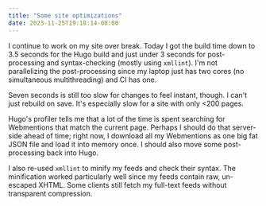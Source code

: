 ```yaml
---
title: "Some site optimizations"
date: 2023-11-25T19:18:14-08:00
---
```

I continue to work on my site over break. Today I got the build time down to 3.5 seconds for the Hugo build and just under 3 seconds for post-processing and syntax-checking (mostly using `xmllint`). I'm not parallelizing the post-processing since my laptop just has two cores (no simultaneous multithreading) and CI has one.

Seven seconds is still too slow for changes to feel instant, though. I can't just rebuild on save. It's especially slow for a site with only <200 pages.

Hugo's profiler tells me that a lot of the time is spent searching for Webmentions that match the current page. Perhaps I should do that server-side ahead of time; right now, I download all my Webmentions as one big fat JSON file and load it into memory once. I should also move some post-processing back into Hugo.

I also re-used `xmllint` to minify my feeds and check their syntax. The minification worked particularly well since my feeds contain raw, un-escaped XHTML. Some clients still fetch my full-text feeds without transparent compression.
